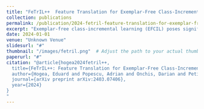 ```yaml
---
title: "FeTrIL++  Feature Translation for Exemplar-Free Class-Incremental Learning with Hill-Climbing"
collection: publications
permalink: /publication/2024-fetril-feature-translation-for-exemplar-free-class-incremental-learning-with-hill-climbing
excerpt: "Exemplar-free class-incremental learning (EFCIL) poses significant challenges, primarily due to catastrophic forgetting, necessitating a delicate balance between stability and plasticity to accurately recognize both new and previous classes. Traditional EFCIL approaches typically skew towards either model plasticity through successive fine-tuning or stability by employing a fixed feature extractor beyond the initial incremental state. Building upon the foundational FeTrIL framework, our research extends into novel experimental domains to examine the efficacy of various oversampling techniques and dynamic optimization strategies across multiple challenging datasets and incremental settings. We specifically explore how oversampling impacts accuracy relative to feature availability and how different optimization methodologies, including dynamic recalibration and feature pool diversification, influence incremental learning outcomes. The results from these comprehensive experiments, conducted on CIFAR100, Tiny-ImageNet, and an ImageNet-Subset, under-score the superior performance of FeTrIL in balancing accuracy for both new and past classes against ten contemporary methods. Notably, our extensions reveal the nuanced impacts of oversampling and optimization on EFCIL, contributing to a more refined understanding of feature-space manipulation for class incremental learning. FeTrIL and its extended analysis in this paper FeTrIL++ pave the way for more adaptable and efficient EFCIL methodologies, promising significant improvements in handling catastrophic forgetting without the need for exemplars."
date: 2024-01-01
venue: "Unknown Venue"
slidesurl: "#"
thumbnail: "/images/fetril.png"  # Adjust the path to your actual thumbnail location
paperurl: "#"
citation: "@article{hogea2024fetril++,
  title={FeTrIL++: Feature Translation for Exemplar-Free Class-Incremental Learning with Hill-Climbing},
  author={Hogea, Eduard and Popescu, Adrian and Onchis, Darian and Petit, Gregoire},
  journal={arXiv preprint arXiv:2403.07406},
  year={2024}
}
"
---
```

